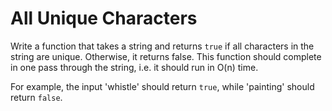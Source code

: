 # All Unique Characters

Write a function that takes a string and returns `true` if all characters in the string are unique. Otherwise, it returns false. This function should complete in one pass through the string, i.e. it should run in O(n) time.

For example, the input 'whistle' should return `true`, while 'painting' should return `false`.
